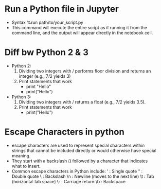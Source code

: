 # Run a Python file in Jupyter
- Syntax %run path/to/your_script.py
- This command will execute the entire script as if running it from the command line, and the output will appear directly in the notebook cell.

# Diff bw Python 2 & 3
- Python 2:
  1. Dividing two integers with / performs floor division and returns an integer (e.g., 7/2 yields 3)
  2. Print statements that work 
     * print "Hello"
     * print("Hello")
- Python 3:
  1. Dividing two integers with / returns a float (e.g., 7/2 yields 3.5).
  2. Print statements that work 
     * print("Hello")

# Escape Characters in python
- escape characters are used to represent special characters within strings that cannot be included directly or would otherwise have special meaning.
- They start with a backslash (\) followed by a character that indicates what to insert.
- Common escape characters in Python include:
\' : Single quote
\" : Double quote
\\ : Backslash
\n : Newline (moves to the next line)
\t : Tab (horizontal tab space)
\r : Carriage return
\b : Backspace
